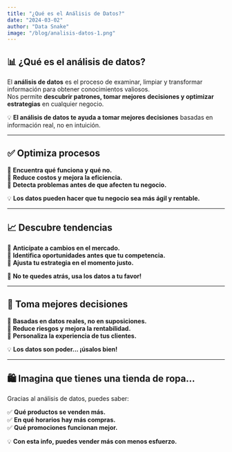 ```yaml
---
title: "¿Qué es el Análisis de Datos?"
date: "2024-03-02"
author: "Data Snake"
image: "/blog/analisis-datos-1.png"
---
```


## 📊 ¿Qué es el análisis de datos?

El **análisis de datos** es el proceso de examinar, limpiar y transformar información para obtener conocimientos valiosos.  
Nos permite **descubrir patrones, tomar mejores decisiones y optimizar estrategias** en cualquier negocio.

💡 **El análisis de datos te ayuda a tomar mejores decisiones** basadas en información real, no en intuición.

---

## ✅ Optimiza procesos
📌 **Encuentra qué funciona y qué no.**  
📌 **Reduce costos y mejora la eficiencia.**  
📌 **Detecta problemas antes de que afecten tu negocio.**

💡 **Los datos pueden hacer que tu negocio sea más ágil y rentable.**

---

## 📈 Descubre tendencias
🔹 **Anticípate a cambios en el mercado.**  
🔹 **Identifica oportunidades antes que tu competencia.**  
🔹 **Ajusta tu estrategia en el momento justo.**

🚀 **No te quedes atrás, usa los datos a tu favor!**

---

## 🧠 Toma mejores decisiones
🔹 **Basadas en datos reales, no en suposiciones.**  
🔹 **Reduce riesgos y mejora la rentabilidad.**  
🔹 **Personaliza la experiencia de tus clientes.**

💡 **Los datos son poder... ¡úsalos bien!**

---

## 🛍️ Imagina que tienes una tienda de ropa...
Gracias al análisis de datos, puedes saber:

✅ **Qué productos se venden más.**  
✅ **En qué horarios hay más compras.**  
✅ **Qué promociones funcionan mejor.**

💡 **Con esta info, puedes vender más con menos esfuerzo.**
